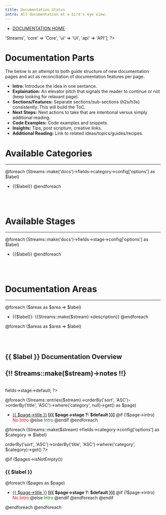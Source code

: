 ```yaml
---
title: Documentation Status
intro: All documentation at a bird's eye view.
---
```


- <a href="docs">DOCUMENTATION HOME</a>

<?php $areas = ['docs' => 'Streams', 'core' => 'Core', 'ui' => 'UI', 'api' => 'API']; ?>

<br>

# Documentation Parts

The below is an attempt to both guide structure of new documentation pages and act as reconciliation of documentation features per page.

- **Intro:** Introduce the idea in one sentance.
- **Explaination:** An elevator pitch that signals the reader to continue or not (keep looking for relavant page).
- **Sections/Features:** Separate sections/sub-sections (h2s/h3s) consistently. This will build the ToC.
- **Next Steps:** Next actions to take that are intentional versus simply additional reading.
- **Code Examples:** Code examples and snippets.
- **Insights:** Tips, post scriptum, creative links.
- **Additional Reading:** Link to related ideas/topics/guides/recipes.

# Available Categories
---
@foreach (Streams::make('docs')->fields->category->config['options'] as $label)
- {{$label}}
@endforeach

<br><br>

# Available Stages
---
@foreach (Streams::make('docs')->fields->stage->config['options'] as $label)
- {{$label}}
@endforeach

<br><br>

# Documentation Areas
---
@foreach ($areas as $area => $label)

<?php $parts = array_unique(['docs', $area]) ?>
<?php $path = implode('/', $parts) ?>
<?php $stream = implode('_', $parts) ?>

- {{$label}}: {{Streams::make($stream)->description}}
@endforeach

@foreach ($areas as $area => $label)

<?php $parts = array_unique(['docs', $area]) ?>
<?php $path = implode('/', $parts) ?>
<?php $stream = implode('_', $parts) ?>

<br><br>

## {{ $label }} Documentation Overview
{!! Streams::make($stream)->notes !!}
---

<br>

<?php $default = Streams::make($stream)->fields->stage->default; ?>

@foreach (Streams::entries($stream)->orderBy('sort', 'ASC')->orderBy('title', 'ASC')->where('category', null)->get() as $page)
- <a href="/{{$path}}/{{$page->id}}">{{ $page->title }}</a> <strong>[{{ $page->stage ?: $default }}]</strong>
@if (!$page->intro)
<span style="color: red">No Intro</span>
@else
<span style="color: green">Intro</span>
@endif
@endforeach

@foreach (Streams::make($stream)->fields->category->config['options'] as $category => $label)

<?php $pages = Streams::entries($stream)->orderBy('sort', 'ASC')->orderBy('title', 'ASC')->where('category', $category)->get() ?>

@if ($pages->isNotEmpty())
### {{ $label }}
@foreach ($pages as $page)
- <a href="/{{$path}}/{{$page->id}}">{{ $page->title }}</a> <strong>[{{ $page->stage ?: $default }}]</strong>
@if (!$page->intro)
<span style="color: red">No Intro</span>
@else
<span style="color: green">Intro</span>
@endif
@endforeach
@endif

@endforeach
@endforeach
